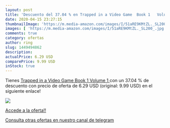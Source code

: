 ```yaml
---
layout: post
title: 'Descuento del 37.04 % en Trapped in a Video Game  Book 1   Volume'
date: 2020-04-15 23:27:15
thumbnailImage: 'https://m.media-amazon.com/images/I/51aRE9KMtZL._SL200_.jpg'
images: [ 'https://m.media-amazon.com/images/I/51aRE9KMtZL._SL200_.jpg' ]
comments: true
category: ofertas
author: ring
slug: 1449494862
description:
actualPrice: 6.29 USD
comparePrice: 9.99 USD
inStock: true
---
```


Tienes [Trapped in a Video Game  Book 1   Volume 1 ](https://www.amazon.com/dp/1449494862/?tag=redken08-20) con un 37.04 % de descuento con precio de oferta de 6.29 USD (original: 9.99 USD) en el siguiente enlace!

[![](https://m.media-amazon.com/images/I/51aRE9KMtZL._SL200_.jpg)](https://www.amazon.com/dp/1449494862/?tag=redken08-20)

[Accede a la oferta!!](https://www.amazon.com/dp/1449494862/?tag=redken08-20)

[Consulta otras ofertas en nuestro canal de telegram](https://t.me/s/ofertas25)
